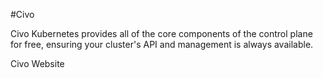 #Civo

Civo Kubernetes provides all of the core components of the control plane for free, ensuring your cluster's API and management is always available.

<BadgeLink badgeText='Official Website' colorScheme='blue' href='https://www.civo.com/'>Civo Website</BadgeLink>
